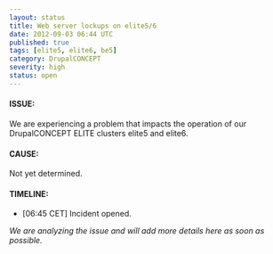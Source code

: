 ```yaml
---
layout: status
title: Web server lockups on elite5/6
date: 2012-09-03 06:44 UTC
published: true
tags: [elite5, elite6, be5]
category: DrupalCONCEPT
severity: high
status: open
---
```


#### ISSUE:

We are experiencing a problem that impacts the operation of our DrupalCONCEPT ELITE clusters elite5 and elite6. 


#### CAUSE:

Not yet determined.


#### TIMELINE:

* [06:45 CET] Incident opened. 

*We are analyzing the issue and will add more details here as soon as possible.*
